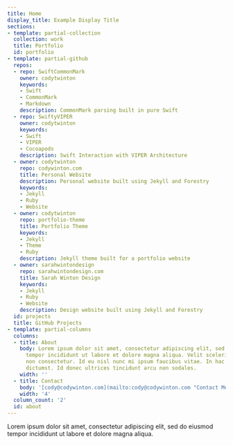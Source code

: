 ```yaml
---
title: Home
display_title: Example Display Title
sections:
- template: partial-collection
  collection: work
  title: Portfolio
  id: portfolio
- template: partial-github
  repos:
  - repo: SwiftCommonMark
    owner: codytwinton
    keywords:
    - Swift
    - CommonMark
    - Markdown
    description: CommonMark parsing built in pure Swift
  - repo: SwiftyVIPER
    owner: codytwinton
    keywords:
    - Swift
    - VIPER
    - Cocoapods
    description: Swift Interaction with VIPER Architecture
  - owner: codytwinton
    repo: codywinton.com
    title: Personal Website
    description: Personal website built using Jekyll and Forestry
    keywords:
    - Jekyll
    - Ruby
    - Website
  - owner: codytwinton
    repo: portfolio-theme
    title: Portfolio Theme
    keywords:
    - Jekyll
    - Theme
    - Ruby
    description: Jekyll theme built for a portfolio website
  - owner: sarahwintondesign
    repo: sarahwintondesign.com
    title: Sarah Winton Design
    keywords:
    - Jekyll
    - Ruby
    - Website
    description: Design website built using Jekyll and Forestry
  id: projects
  title: GitHub Projects
- template: partial-columns
  columns:
  - title: About
    body: Lorem ipsum dolor sit amet, consectetur adipiscing elit, sed do eiusmod
      tempor incididunt ut labore et dolore magna aliqua. Velit scelerisque in dictum
      non consectetur. Id eu nisl nunc mi ipsum faucibus vitae. In hac habitasse platea
      dictumst. Id donec ultrices tincidunt arcu non sodales.
    width: ''
  - title: Contact
    body: '[cody@codywinton.com](mailto:cody@codywinton.com "Contact Me")'
    width: '4'
  column_count: '2'
  id: about
---
```


Lorem ipsum dolor sit amet, consectetur adipiscing elit, sed do eiusmod tempor incididunt ut labore et dolore magna aliqua.
